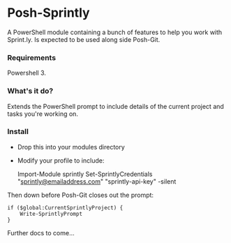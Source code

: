 # Posh-Sprintly

A PowerShell module containing a bunch of features to help you work with Sprint.ly. Is expected to be used along side Posh-Git.

### Requirements

Powershell 3.

### What's it do?

Extends the PowerShell prompt to include details of the current project and tasks you're working on.

### Install

* Drop this into your modules directory

* Modify your profile to include:

    Import-Module sprintly
    Set-SprintlyCredentials "sprintly@emailaddress.com" "sprintly-api-key" -silent

Then down before Posh-Git closes out the prompt:


    if ($global:CurrentSprintlyProject) {
        Write-SprintlyPrompt
    }


Further docs to come...